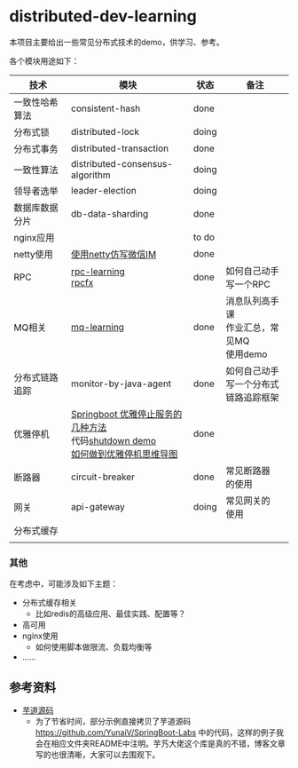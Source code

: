 # distributed-dev-learning

本项目主要给出一些常见分布式技术的demo，供学习、参考。

各个模块用途如下：

| 技术           | 模块                                                         | 状态  | 备注                                             |
| -------------- | ------------------------------------------------------------ | ----- | ------------------------------------------------ |
| 一致性哈希算法 | consistent-hash                                              | done  |                                                  |
| 分布式锁       | distributed-lock                                             | doing |                                                  |
| 分布式事务     | distributed-transaction                                      | done  |                                                  |
| 一致性算法     | distributed-consensus-algorithm                              | doing |                                                  |
| 领导者选举     | leader-election                                              | doing |                                                  |
| 数据库数据分片 | db-data-sharding                                             | done  |                                                  |
| nginx应用      |                                                              | to do |                                                  |
| netty使用      | [使用netty仿写微信IM](https://github.com/evasnowind/netty-im) | done  |                                                  |
| RPC            | [rpc-learning](https://github.com/evasnowind/rpc-learning)<br/>[rpcfx](https://github.com/evasnowind/rpcfx) | done  | 如何自己动手<br/>写一个RPC                       |
| MQ相关         | [mq-learning](https://github.com/evasnowind/mq-learning)     | done  | 消息队列高手课<br/>作业汇总，常见MQ<br/>使用demo |
| 分布式链路追踪 | monitor-by-java-agent                                        | done  | 如何自己动手<br/>写一个分布式<br/>链路追踪框架   |
| 优雅停机       | [Springboot 优雅停止服务的几种方法](https://www.cnblogs.com/huangqingshi/p/11370291.html)   <br/>代码[shutdown demo](https://github.com/evasnowind/shutdowndemo)<br/>[如何做到优雅停机思维导图](docs/如何做到优雅停机.xmind) | done  |                                                  |
| 断路器         | circuit-breaker                                              | done  | 常见断路器<br/>的使用                            |
| 网关           | api-gateway                                                  | doing | 常见网关的<br/>使用                              |
| 分布式缓存     |                                                              |       |                                                  |
|                |                                                              |       |                                                  |



### 其他

在考虑中，可能涉及如下主题：

- 分布式缓存相关
  - 比如redis的高级应用、最佳实践、配置等？
- 高可用
- nginx使用
  - 如何使用脚本做限流、负载均衡等
- ......



## 参考资料  

- [芋道源码](http://www.iocoder.cn/)
  - 为了节省时间，部分示例直接拷贝了芋道源码 https://github.com/YunaiV/SpringBoot-Labs 中的代码，这样的例子我会在相应文件夹README中注明。芋艿大佬这个库是真的不错，博客文章写的也很清晰，大家可以去围观下。

